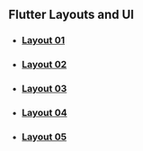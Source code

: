 ## Flutter Layouts and UI

- ### [Layout 01](https://github.com/rudra-404/MAD/tree/main/Practice/Layout%2001)
- ### [Layout 02](https://github.com/rudra-404/MAD/tree/main/Practice/Layout%2002)
- ### [Layout 03](https://github.com/rudra-404/MAD/tree/main/Practice/Layout%2003)
- ### [Layout 04](https://github.com/rudra-404/MAD/tree/main/Practice/Layout%2004)
- ### [Layout 05](https://github.com/rudra-404/MAD/tree/main/Practice/Layout%2005)